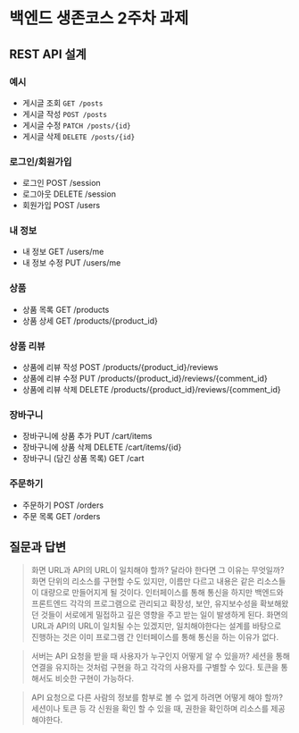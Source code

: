 # 백엔드 생존코스 2주차 과제

## REST API 설계

### 예시

- 게시글 조회 `GET /posts`
- 게시글 작성 `POST /posts`
- 게시글 수정 `PATCH /posts/{id}`
- 게시글 삭제 `DELETE /posts/{id}`

### 로그인/회원가입

- 로그인
POST /session
- 로그아웃
DELETE /session
- 회원가입
POST /users

### 내 정보

- 내 정보 
GET /users/me
- 내 정보 수정
PUT /users/me

### 상품

- 상품 목록
GET /products
- 상품 상세
GET /products/{product_id}

### 상품 리뷰

- 상품에 리뷰 작성
POST /products/{product_id}/reviews
- 상품에 리뷰 수정
PUT /products/{product_id}/reviews/{comment_id}
- 상품에 리뷰 삭제
DELETE /products/{product_id}/reviews/{comment_id}

### 장바구니

- 장바구니에 상품 추가
PUT /cart/items
- 장바구니에 상품 삭제
DELETE /cart/items/{id}
- 장바구니 (담긴 상품 목록)
GET /cart

### 주문하기

- 주문하기
POST /orders
- 주문 목록
GET /orders

## 질문과 답변

> 화면 URL과 API의 URL이 일치해야 할까? 달라야 한다면 그 이유는 무엇일까?
화면 단위의 리소스를 구현할 수도 있지만, 이름만 다르고 내용은 같은 리소스들이 대량으로 만들어지게 될 것이다.
인터페이스를 통해 통신을 하지만 백엔드와 프론트엔드 각각의 프로그램으로 관리되고 확장성, 보안, 유지보수성을 확보해왔던 것들이 서로에게 밀접하고 깊은 영향을 주고 받는 일이 발생하게 된다.
화면의 URL과 API의 URL이 일치될 수는 있겠지만, 일치해야한다는 설계를 바탕으로 진행하는 것은 이미 프로그램 간 인터페이스를 통해 통신을 하는 이유가 없다.

> 서버는 API 요청을 받을 때 사용자가 누구인지 어떻게 알 수 있을까?
세션을 통해 연결을 유지하는 것처럼 구현을 하고 각각의 사용자를 구별할 수 있다.
토큰을 통해서도 비슷한 구현이 가능하다.

> API 요청으로 다른 사람의 정보를 함부로 볼 수 없게 하려면 어떻게 해야 할까?
세션이나 토큰 등 각 신원을 확인 할 수 있을 때, 권한을 확인하며 리소스를 제공해야한다.
